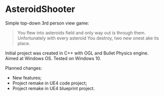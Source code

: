 # AsteroidShooter

Simple top-down 3rd person view game:
>    You flew into asteroids field and only way out is through them. Unfortunately with every asteroid You destroy, two new onest ake its place.

Initial project was created in C++ with OGL and Bullet Physics engine.
Aimed at Windows OS. Tested on Windows 10.

Planned changes:
* New features;
* Project remake in UE4 code project;
* Project remake in UE4 blueprint project.
